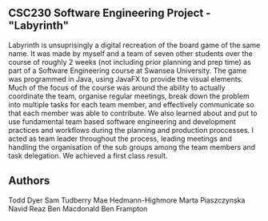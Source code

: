## CSC230 Software Engineering Project - "Labyrinth"

Labyrinth is unsuprisingly a digital recreation of the board game of the same name. It was made by myself and a team of seven other students over the course of roughly 2 weeks (not including prior planning and prep time) as part of a Software Engineering course at Swansea University. The game was programmed in Java, using JavaFX to provide the visual elements. Much of the focus of the course was around the ability to actually coordinate the team, organise regular meetings, break down the problem into multiple tasks for each team member, and effectively communicate so that each member was able to contribute. We also learned about and put to use fundamental team based software engineering and development practices and workflows during the planning and production proccesses. I acted as team leader throughout the process, leading meetings and handling the organisation of the sub groups among the team members and task delegation. We achieved a first class result.

## Authors

Todd Dyer
Sam Tudberry
Mae Hedmann-Highmore
Marta Piaszczynska
Navid Reaz
Ben Macdonald
Ben Frampton
